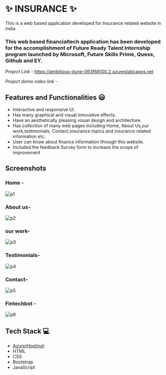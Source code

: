 # ✨ INSURANCE  ✨

This is a web based application developed for Insurance related website in india

### This web based financialtech application has been developed for the accomplishment of Future Ready Talent Internship program launched by Microsoft, Future Skills Prime, Quess, Github and EY.


*Project Link* - https://ambitious-dune-063f68100.2.azurestaticapps.net


*Project demo video link*  -


## Features and Functionalities 😃

- Interactive and responsive UI.
- Has many graphical and visual innovative effects.
- Have an aesthetically pleasing visual design and architecture.
- Has collection of many web pages including Home, About Us,our work,testimonials, Contact,insurance topics and insurance related information etc.
- User can know about finance information through this website.
- Included the feedback Survey form to increase the scope of improvement 

## Screenshots



### Home -
![p1](https://user-images.githubusercontent.com/117899835/207300202-a81a51be-62cf-4ee1-bafa-ab4cd1b3263b.jpg)



### About us-
![p2](https://user-images.githubusercontent.com/117899835/207500920-851aa654-54a2-460a-a6fd-30b7cf0d32c5.png)



### our work-
 ![p3](https://user-images.githubusercontent.com/117899835/207501749-607a1e08-e2cb-4697-8e65-ff0aabea2d1f.png)
  




### Testimonials-
![p4](https://user-images.githubusercontent.com/117899835/207502335-dc59ce5c-675a-4c58-a3d0-68922756cf55.png)




### Contact-
![p5](https://user-images.githubusercontent.com/117899835/207502800-3f56814b-a870-4f7c-9cd7-b537b42eaea8.png)




### Fintechbot  -
![p6](https://user-images.githubusercontent.com/117899835/207504027-b1e2c887-ffb7-4f11-abb7-f39bf6d93421.png)





## Tech Stack 💻

- [Azure(Hosting)](https://azure.microsoft.com/en-in/features/azure-portal/)
- HTML
- CSS
- Bootstrap
- JavaScript

